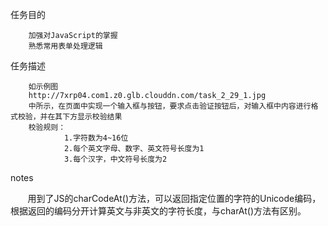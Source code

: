 任务目的

        加强对JavaScript的掌握
        熟悉常用表单处理逻辑
        
任务描述

        如示例图
        http://7xrp04.com1.z0.glb.clouddn.com/task_2_29_1.jpg
        中所示，在页面中实现一个输入框与按钮，要求点击验证按钮后，对输入框中内容进行格式校验，并在其下方显示校验结果
        校验规则：
                1.字符数为4~16位
                2.每个英文字母、数字、英文符号长度为1
                3.每个汉字，中文符号长度为2

notes

        用到了JS的charCodeAt()方法，可以返回指定位置的字符的Unicode编码，根据返回的编码分开计算英文与非英文的字符长度，与charAt()方法有区别。

